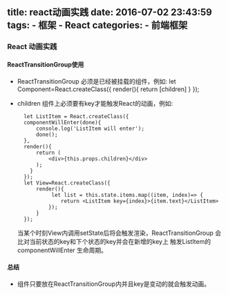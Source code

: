 title: react动画实践
date: 2016-07-02 23:43:59
tags:
    - 框架
    - React
categories:
    - 前端框架
---

### React 动画实践

#### ReactTransitionGroup使用
- ReactTransitionGroup 必须是已经被挂载的组件，例如:
        let Component=React.createClass({
            render(){
                return <ReactTransitionGroup>
                    [children]
                </ReactTransitionGroup>
            }
        });        
- children 组件上必须要有key才能触发React的动画，例如:
    
        let ListItem = React.createClass({
        componentWillEnter(done){
            console.log('ListItem will enter');
            done();
        },
        render(){
            return (
                <div>{this.props.children}</div>
            );
          }
        });
        let View=React.createClass({
            render(){
                 let list = this.state.items.map((item, index)=> {
                    return <ListItem key={index}>{item.text}</ListItem>
                });
            }
        });
   当某个时刻View内调用setState后将会触发渲染，ReactTransitionGroup 会比对当前状态的key和下个状态的key并会在新增的key上
   触发ListItem的componentWillEnter 生命周期。

#### 总结
- 组件只要放在ReactTransitionGroup内并且key是变动的就会触发动画。